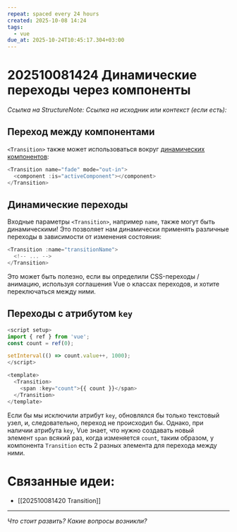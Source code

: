 ```yaml
---
repeat: spaced every 24 hours
created: 2025-10-08 14:24
tags:
  - vue
due_at: 2025-10-24T10:45:17.304+03:00
---
```

# 202510081424 Динамические переходы через компоненты

*Ссылка на StructureNote:*
*Ссылка на исходник или контекст (если есть):*

## Переход между компонентами[​](https://ru.vuejs.org/guide/built-ins/transition.html#transition-between-components)

`<Transition>` также может использоваться вокруг [динамических компонентов](https://ru.vuejs.org/guide/essentials/component-basics.html#dynamic-components):

```js
<Transition name="fade" mode="out-in">
  <component :is="activeComponent"></component>
</Transition>
```

## Динамические переходы[​](https://ru.vuejs.org/guide/built-ins/transition.html#dynamic-transitions)

Входные параметры `<Transition>`, например `name`, также могут быть динамическими! Это позволяет нам динамически применять различные переходы в зависимости от изменения состояния:

```js
<Transition :name="transitionName">
  <!-- ... -->
</Transition>
```

Это может быть полезно, если вы определили CSS-переходы / анимацию, используя соглашения Vue о классах переходов, и хотите переключаться между ними.

## Переходы с атрибутом `key`

```js
<script setup>
import { ref } from 'vue';
const count = ref(0);

setInterval(() => count.value++, 1000);
</script>

<template>
  <Transition>
    <span :key="count">{{ count }}</span>
  </Transition>
</template>
```

Если бы мы исключили атрибут `key`, обновлялся бы только текстовый узел, и, следовательно, переход не происходил бы. Однако, при наличии атрибута `key`, Vue знает, что нужно создавать новый элемент `span` всякий раз, когда изменяется `count`, таким образом, у компонента `Transition` есть 2 разных элемента для перехода между ними.

# Связанные идеи:

* [[202510081420 Transition]]

---

*Что стоит развить? Какие вопросы возникли?*
